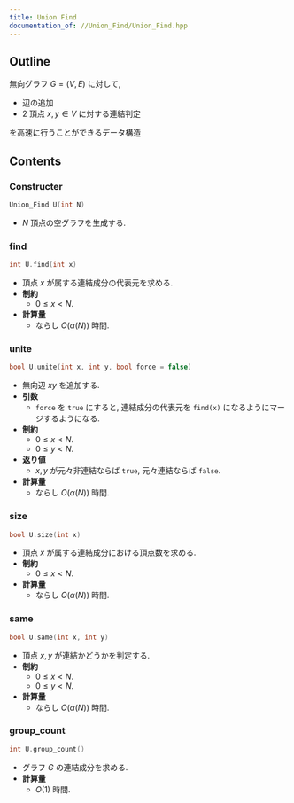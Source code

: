 ```yaml
---
title: Union Find
documentation_of: //Union_Find/Union_Find.hpp
---
```


## Outline

無向グラフ $G = (V, E)$ に対して,

* 辺の追加
* $2$ 頂点 $x, y \in V$ に対する連結判定

を高速に行うことができるデータ構造

## Contents

### Constructer

```cpp
Union_Find U(int N)
```

* $N$ 頂点の空グラフを生成する.

### find

```cpp
int U.find(int x)
```

* 頂点 $x$ が属する連結成分の代表元を求める.
* **制約**
  * $0 \leq x \lt N$.
* **計算量**
  * ならし $O(\alpha(N))$ 時間.

### unite

```cpp
bool U.unite(int x, int y, bool force = false)
```

* 無向辺 $xy$ を追加する.
* **引数**
  * `force` を `true` にすると, 連結成分の代表元を `find(x)` になるようにマージするようになる.
* **制約**
  * $0 \leq x \lt N$.
  * $0 \leq y \lt N$.
* **返り値**
  * $x, y$ が元々非連結ならば `true`, 元々連結ならば `false`.
* **計算量**
  * ならし $O(\alpha(N))$ 時間.

### size
```cpp
bool U.size(int x)
```

* 頂点 $x$ が属する連結成分における頂点数を求める.
* **制約**
  * $0 \leq x \lt N$.
* **計算量**
  * ならし $O(\alpha(N))$ 時間.

### same

```cpp
bool U.same(int x, int y)
```

* 頂点 $x, y$ が連結かどうかを判定する.
* **制約**
  * $0 \leq x \lt N$.
  * $0 \leq y \lt N$.
* **計算量**
  * ならし $O(\alpha(N))$ 時間.

### group_count

```cpp
int U.group_count()
```

* グラフ $G$ の連結成分を求める.
* **計算量**
  * $O(1)$ 時間.
